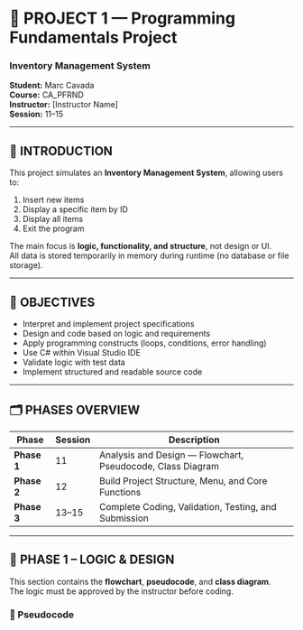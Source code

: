 # 🧱 PROJECT 1 — Programming Fundamentals Project  
### Inventory Management System  
**Student:** Marc Cavada  
**Course:** CA_PFRND  
**Instructor:** [Instructor Name]  
**Session:** 11–15  

---

## 🎯 INTRODUCTION

This project simulates an **Inventory Management System**, allowing users to:
1. Insert new items  
2. Display a specific item by ID  
3. Display all items  
4. Exit the program  

The main focus is **logic, functionality, and structure**, not design or UI.  
All data is stored temporarily in memory during runtime (no database or file storage).

---

## 🧠 OBJECTIVES

- Interpret and implement project specifications  
- Design and code based on logic and requirements  
- Apply programming constructs (loops, conditions, error handling)  
- Use C# within Visual Studio IDE  
- Validate logic with test data  
- Implement structured and readable source code  

---

## 🗂️ PHASES OVERVIEW

| Phase | Session | Description |
|-------|----------|--------------|
| **Phase 1** | 11 | Analysis and Design — Flowchart, Pseudocode, Class Diagram |
| **Phase 2** | 12 | Build Project Structure, Menu, and Core Functions |
| **Phase 3** | 13–15 | Complete Coding, Validation, Testing, and Submission |

---

## 🧩 PHASE 1 – LOGIC & DESIGN

This section contains the **flowchart**, **pseudocode**, and **class diagram**.  
The logic must be approved by the instructor before coding.

### 🔸 Pseudocode
